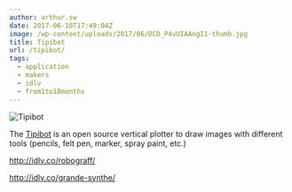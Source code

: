 ```yaml
---
author: arthur.sw
date: 2017-06-10T17:49:04Z
image: /wp-content/uploads/2017/06/DCD_P4vUIAAngI1-thumb.jpg
title: Tipibot
url: /tipibot/
tags:
  - application
  - makers
  - idlv
  - from1to18months
---
```


![Tipibot](/wp-content/uploads/2017/06/DCD_P4vUIAAngI1.jpg)

The [Tipibot](http://idlv.co/tipibot/) is an open source vertical plotter to draw images with different tools (pencils, felt pen, marker, spray paint, etc.)

http://idlv.co/robograff/

http://idlv.co/grande-synthe/